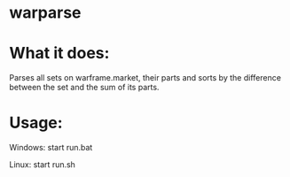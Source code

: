 # warparse

# What it does:

Parses all sets on warframe.market, their parts and sorts by the difference between the set and the sum of its parts.

# Usage:

Windows: start run.bat

Linux: start run.sh